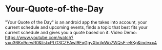# Your-Quote-of-the-Day
"Your Quote of the Day" is an android app the takes into account, your current schedule and upcoming events, finds a topic that best fits your current schedule and gives you a quote based on it.
Video Demo: https://www.youtube.com/watch?v=u36Kn9cevR0&list=PLG3CZEAwI9EqGgyXbrilpWo7WQsF-e5Kg&index=4
